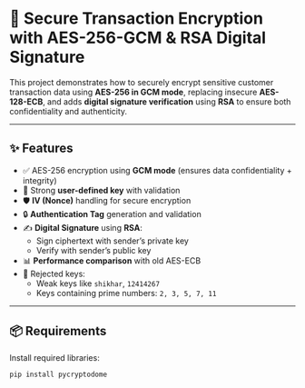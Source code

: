 # 🔐 Secure Transaction Encryption with AES-256-GCM & RSA Digital Signature

This project demonstrates how to securely encrypt sensitive customer transaction data using **AES-256 in GCM mode**, replacing insecure **AES-128-ECB**, and adds **digital signature verification** using **RSA** to ensure both confidentiality and authenticity.

---

## ✨ Features

- ✅ AES-256 encryption using **GCM mode** (ensures data confidentiality + integrity)
- 🔑 Strong **user-defined key** with validation
- 🛡️ **IV (Nonce)** handling for secure encryption
- 🔒 **Authentication Tag** generation and validation
- ✍️ **Digital Signature** using **RSA**:
  - Sign ciphertext with sender’s private key
  - Verify with sender’s public key
- 📊 **Performance comparison** with old AES-ECB
- 🚫 Rejected keys:
  - Weak keys like `shikhar`, `12414267`
  - Keys containing prime numbers: `2, 3, 5, 7, 11`

---

## 📦 Requirements

Install required libraries:

```bash
pip install pycryptodome
